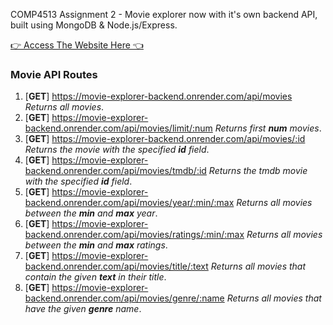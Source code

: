COMP4513 Assignment 2 - Movie explorer now with it's own backend API, built using MongoDB & Node.js/Express.

[👉 Access The Website Here 👈](https://movie-explorer-backend.onrender.com/users/login)

### Movie API Routes

1. [**GET**] https://movie-explorer-backend.onrender.com/api/movies *Returns all movies*.
2. [**GET**] https://movie-explorer-backend.onrender.com/api/movies/limit/:num *Returns first **num** movies*.
3. [**GET**] https://movie-explorer-backend.onrender.com/api/movies/:id *Returns the movie with the specified **id** field*.
4. [**GET**] https://movie-explorer-backend.onrender.com/api/movies/tmdb/:id *Returns the tmdb movie with the specified **id** field*.
5. [**GET**] https://movie-explorer-backend.onrender.com/api/movies/year/:min/:max *Returns all movies between the **min** and **max** year*.
6. [**GET**] https://movie-explorer-backend.onrender.com/api/movies/ratings/:min/:max *Returns all movies between the **min** and **max** ratings*.
7. [**GET**] https://movie-explorer-backend.onrender.com/api/movies/title/:text *Returns all movies that contain the given **text** in their title*.
8. [**GET**] https://movie-explorer-backend.onrender.com/api/movies/genre/:name *Returns all movies that have the given **genre** name*.


